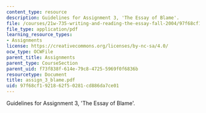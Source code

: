 ```yaml
---
content_type: resource
description: Guidelines for Assignment 3, 'The Essay of Blame'.
file: /courses/21w-735-writing-and-reading-the-essay-fall-2004/97f68cf1921862f50281cd886da7ce01_assign_3_blame.pdf
file_type: application/pdf
learning_resource_types:
- Assignments
license: https://creativecommons.org/licenses/by-nc-sa/4.0/
ocw_type: OCWFile
parent_title: Assignments
parent_type: CourseSection
parent_uid: f73f838f-614e-79c8-4725-5969f0f6836b
resourcetype: Document
title: assign_3_blame.pdf
uid: 97f68cf1-9218-62f5-0281-cd886da7ce01
---
```

Guidelines for Assignment 3, 'The Essay of Blame'.